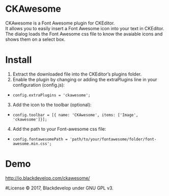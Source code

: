 # CKAwesome
 CKAwesome is a Font Awesome plugin for CKEditor.<br />
 It allows you to easily insert a Font Awesome icon into your text in CKEditor.<br />
 The dialog loads the Font Awesome css file to know the avaiable icons and shows them on a select box.

# Install
1. Extract the downloaded file into the CKEditor’s plugins folder.
2. Enable the plugin by changing or adding the extraPlugins line in your configuration (config.js):
  - `config.extraPlugins = 'ckawesome';`
3. Add the icon to the toolbar (optional):
  - `config.toolbar = [{ name: 'CKAwesome', items: ['Image', 'ckawesome']}];`
4. Add the path to your Font-awesome css file:
  - `config.fontawesomePath = 'path/to/your/fontawesome/folder/font-awesome.min.css';`

# Demo
http://io.blackdevelop.com/ckawesome/

#License
© 2017, Blackdevelop under GNU GPL v3.
